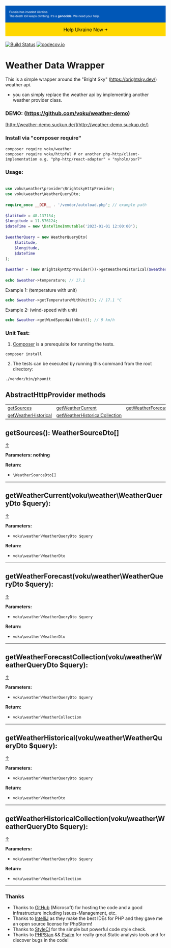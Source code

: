 [//]: # (AUTO-GENERATED BY "PHP README Helper": base file -> docs/base.md)
[![SWUbanner](https://raw.githubusercontent.com/vshymanskyy/StandWithUkraine/main/banner2-direct.svg)](https://github.com/vshymanskyy/StandWithUkraine/blob/main/docs/README.md)

[![Build Status](https://github.com/voku/weather/actions/workflows/ci.yml/badge.svg?branch=main)](https://github.com/voku/weather/actions)
[![codecov.io](http://codecov.io/github/voku/weather/coverage.svg?branch=main)](http://codecov.io/github/voku/weather?branch=main)

# Weather Data Wrapper

This is a simple wrapper around the "Bright Sky" (https://brightsky.dev/) weather api.
+ you can simply replace the weather api by implementing another weather provider class.

### DEMO: (https://github.com/voku/weather-demo)
[http://weather-demo.suckup.de/](http://weather-demo.suckup.de/)


### Install via "composer require"
```shell
composer require voku/weather
composer require voku/httpful # or another php-http/client-implementation e.g. "php-http/react-adapter" + "nyholm/psr7"
```

### Usage:

```php

use voku\weather\provider\BrightskyHttpProvider;
use voku\weather\WeatherQueryDto;

require_once __DIR__ . '/vendor/autoload.php'; // example path

$latitude = 48.137154;
$longitude = 11.576124;
$dateTime = new \DateTimeImmutable('2023-01-01 12:00:00');

$weatherQuery = new WeatherQueryDto(
    $latitude,
    $longitude,
    $dateTime
);

$weather = (new BrightskyHttpProvider())->getWeatherHistorical($weatherQuery);

echo $weather->temperature; // 17.1
```

Example 1: (temperature with unit)

```php
echo $weather->getTemperatureWithUnit(); // 17.1 °C
```

Example 2: (wind-speed with unit)

```php
echo $weather->getWindSpeedWithUnit(); // 9 km/h
```


### Unit Test:

1) [Composer](https://getcomposer.org) is a prerequisite for running the tests.

```
composer install
```

2) The tests can be executed by running this command from the root directory:

```bash
./vendor/bin/phpunit
```

## AbstractHttpProvider methods

<p id="voku-php-readme-class-methods"></p><table><tr><td><a href="#getsources-weathersourcedto">getSources</a>
</td><td><a href="#getweathercurrentvokuweatherweatherquerydto-query">getWeatherCurrent</a>
</td><td><a href="#getweatherforecastvokuweatherweatherquerydto-query">getWeatherForecast</a>
</td><td><a href="#getweatherforecastcollectionvokuweatherweatherquerydto-query">getWeatherForecastCollection</a>
</td></tr><tr><td><a href="#getweatherhistoricalvokuweatherweatherquerydto-query">getWeatherHistorical</a>
</td><td><a href="#getweatherhistoricalcollectionvokuweatherweatherquerydto-query">getWeatherHistoricalCollection</a>
</td></tr></table>

## getSources(): WeatherSourceDto[]
<a href="#voku-php-readme-class-methods">↑</a>


**Parameters:**
__nothing__

**Return:**
- `\WeatherSourceDto[]`

--------

## getWeatherCurrent(voku\weather\WeatherQueryDto $query): 
<a href="#voku-php-readme-class-methods">↑</a>


**Parameters:**
- `voku\weather\WeatherQueryDto $query`

**Return:**
- `voku\weather\WeatherDto`

--------

## getWeatherForecast(voku\weather\WeatherQueryDto $query): 
<a href="#voku-php-readme-class-methods">↑</a>


**Parameters:**
- `voku\weather\WeatherQueryDto $query`

**Return:**
- `voku\weather\WeatherDto`

--------

## getWeatherForecastCollection(voku\weather\WeatherQueryDto $query): 
<a href="#voku-php-readme-class-methods">↑</a>


**Parameters:**
- `voku\weather\WeatherQueryDto $query`

**Return:**
- `voku\weather\WeatherCollection`

--------

## getWeatherHistorical(voku\weather\WeatherQueryDto $query): 
<a href="#voku-php-readme-class-methods">↑</a>


**Parameters:**
- `voku\weather\WeatherQueryDto $query`

**Return:**
- `voku\weather\WeatherDto`

--------

## getWeatherHistoricalCollection(voku\weather\WeatherQueryDto $query): 
<a href="#voku-php-readme-class-methods">↑</a>


**Parameters:**
- `voku\weather\WeatherQueryDto $query`

**Return:**
- `voku\weather\WeatherCollection`

--------


### Thanks

- Thanks to [GitHub](https://github.com) (Microsoft) for hosting the code and a good infrastructure including Issues-Management, etc.
- Thanks to [IntelliJ](https://www.jetbrains.com) as they make the best IDEs for PHP and they gave me an open source license for PhpStorm!
- Thanks to [StyleCI](https://styleci.io/) for the simple but powerful code style check.
- Thanks to [PHPStan](https://github.com/phpstan/phpstan) && [Psalm](https://github.com/vimeo/psalm) for really great Static analysis tools and for discover bugs in the code!
